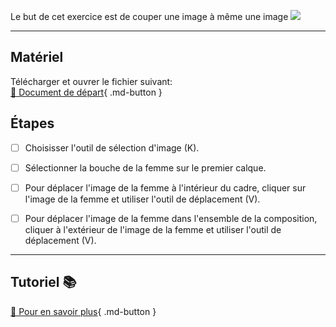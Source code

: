 Le but de cet exercice est de couper une image à même une image
<img src="images/07_over_busy.png">
***  

## Matériel
Télécharger et ouvrer le fichier suivant:   
[📁 Document de départ](.images/07_over_busy.psd){ .md-button }   <br>



## Étapes

- [ ] Choisisser l'outil de sélection d'image (K).
- [ ] Sélectionner la bouche de la femme sur le premier calque.
- [ ] Pour déplacer l'image de la femme à l'intérieur du cadre, cliquer sur l'image de la femme et utiliser l'outil de déplacement (V).
- [ ] Pour déplacer l'image de la femme dans l'ensemble de la composition, cliquer à l'extérieur de l'image de la femme et utiliser l'outil de déplacement (V).



***  
## Tutoriel 📚
[📖 Pour en savoir plus](https://cmontmorency365-my.sharepoint.com/:v:/g/personal/flpilote_cmontmorency_qc_ca/EZ06CjTduu5CsIMX2EfSKM8BqeXMRjVvM7BbWHB1wXwz3A?nav=eyJyZWZlcnJhbEluZm8iOnsicmVmZXJyYWxBcHAiOiJPbmVEcml2ZUZvckJ1c2luZXNzIiwicmVmZXJyYWxBcHBQbGF0Zm9ybSI6IldlYiIsInJlZmVycmFsTW9kZSI6InZpZXciLCJyZWZlcnJhbFZpZXciOiJNeUZpbGVzTGlua0NvcHkifX0&e=qhChyu){ .md-button }   <br>





